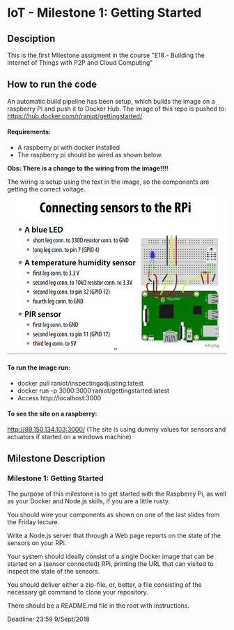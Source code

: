 # IoT - Milestone 1: Getting Started
## Desciption
This is the first Milestone assigment in the course "E18 - Building the Internet of Things with P2P and Cloud Computing"

## How to run the code
An automatic build pipeline has been setup, which builds the image on a raspberry Pi and push it to Docker Hub.
The image of this repo is pushed to: https://hub.docker.com/r/raniot/gettingstarted/

#### Requirements:
- A raspberry pi with docker installed
- The raspberry pi should be wired as shown below.

**Obs: There is a change to the wiring from the image!!!!**

The wiring is setup using the text in the image, so the components are getting the correct voltage.

![alt text](https://github.com/Raniot/IoT-M1/blob/master/img/RaspberryGPIOSetup.png "Raspberry GPIO Setup")

#### To run the image run: 
- docker pull raniot/inspectingadjusting:latest
- docker run -p 3000:3000 raniot/gettingstarted:latest
- Access http://localhost:3000

#### To see the site on a raspberry:
http://89.150.134.103:3000/ (The site is using dummy values for sensors and actuators if started on a windows machine)

## Milestone Description
### Milestone 1: Getting Started
The purpose of this milestone is to get started with the Raspberry Pi, as well as your Docker and Node.js skills, if you are a little rusty.

You should wire your components as shown on one of the last slides from the Friday lecture.

Write a Node.js server that through a Web page reports on the state of the sensors on your RPi.

Your system should ideally consist of a single Docker image that can be started on a (sensor connected) RPi, printing the URL that can visited to inspect the state of the sensors.

You should deliver either a zip-file, or, better, a file consisting of the necessary git command to clone your repository.

There should be a README.md file in the root with instructions.

Deadline: 23:59 9/Sept/2018
